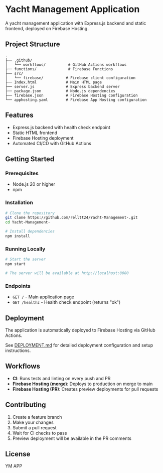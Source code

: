 # Yacht Management Application

A yacht management application with Express.js backend and static frontend, deployed on Firebase Hosting.

## Project Structure

```
.
├── .github/
│   └── workflows/          # GitHub Actions workflows
├── functions/              # Firebase Functions
├── src/
│   └── firebase/          # Firebase client configuration
├── Index.html             # Main HTML page
├── server.js              # Express backend server
├── package.json           # Node.js dependencies
├── firebase.json          # Firebase Hosting configuration
└── apphosting.yaml        # Firebase App Hosting configuration
```

## Features

- Express.js backend with health check endpoint
- Static HTML frontend
- Firebase Hosting deployment
- Automated CI/CD with GitHub Actions

## Getting Started

### Prerequisites

- Node.js 20 or higher
- npm

### Installation

```bash
# Clone the repository
git clone https://github.com/relltt24/Yacht-Management-.git
cd Yacht-Management-

# Install dependencies
npm install
```

### Running Locally

```bash
# Start the server
npm start

# The server will be available at http://localhost:8080
```

### Endpoints

- `GET /` - Main application page
- `GET /healthz` - Health check endpoint (returns "ok")

## Deployment

The application is automatically deployed to Firebase Hosting via GitHub Actions.

See [DEPLOYMENT.md](./DEPLOYMENT.md) for detailed deployment configuration and setup instructions.

## Workflows

- **CI**: Runs tests and linting on every push and PR
- **Firebase Hosting (merge)**: Deploys to production on merge to main
- **Firebase Hosting (PR)**: Creates preview deployments for pull requests

## Contributing

1. Create a feature branch
2. Make your changes
3. Submit a pull request
4. Wait for CI checks to pass
5. Preview deployment will be available in the PR comments

## License

YM APP
